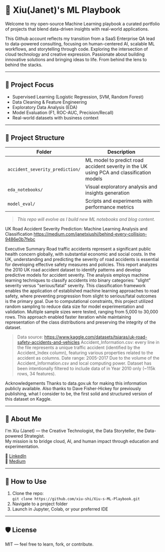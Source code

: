 
# 🧠 Xiu(Janet)'s ML Playbook

Welcome to my open-source Machine Learning playbook a curated portfolio of projects that blend data-driven insights with real-world applications.

This Github account reflects my transition from a SaaS Enterprise QA lead to data-powered consulting, focusing on human-centered AI, scalable ML workflows, and storytelling through code. Exploring the intersection of cloud technology and creative expression. Passionate about building innovative solutions and bringing ideas to life. From behind the lens to behind the stacks. 

---

## 📌 Project Focus

- Supervised Learning (Logistic Regression, SVM, Random Forest)
- Data Cleaning & Feature Engineering
- Exploratory Data Analysis (EDA)
- Model Evaluation (F1, ROC-AUC, Precision/Recall)
- Real-world datasets with business context

---

## 🧭 Project Structure

| Folder | Description |
|--------|-------------|
| `accident_severity_prediction/` | ML model to predict road accident severity in the UK using PCA and classification models |
| `eda_notebooks/` | Visual exploratory analysis and insights generation |
| `model_eval/` | Scripts and experiments with performance metrics |

> *This repo will evolve as I build new ML notebooks and blog content.*

UK Road Accident Severity Prediction: Machine Learning Analysis and Classification
https://medium.com/janetxiushi/behind-every-collision-9486e0b7febc

Executive Summary
Road traffic accidents represent a significant public health concern globally, with substantial economic and social costs. In the UK, understanding and predicting the severity of road accidents is essential for developing effective safety measures and policies. This report analyzes the 2010 UK road accident dataset to identify patterns and develop predictive models for accident severity.
The analysis employs machine learning techniques to classify accidents into binary categories: "slight" severity versus "serious/fatal" severity. This classification framework enables the application of established machine learning approaches to road safety, where preventing progression from slight to serious/fatal outcomes is the primary goal.
Due to computational constraints, this project utilized random sampling to reduce data size for model experimentation and validation. Multiple sample sizes were tested, ranging from 5,000 to 30,000 rows. This approach enabled faster iteration while maintaining representation of the class distributions and preserving the integrity of the dataset.


> Data source:
https://www.kaggle.com/datasets/tsiaras/uk-road-safety-accidents-and-vehicles 
Accident_Information.csv: every line in the file represents a unique traffic accident (identified by the Accident_Index column), featuring various properties related to the accident as columns. Date range: 2005-2017
Due to the volume of the Accident_Information.csv and local computing power. Dataset has been intentionally filtered to include data of in Year 2010 only (~115k rows, 34 features).

Acknowledgements
Thanks to data.gov.uk for making this information publicly available. Also thanks to Dave Fisher-Hickey for previously publishing, what I consider to be, the first solid and structured version of this dataset on Kaggle.

---

## 📇 About Me

I'm Xiu (Janet) — the Creative Technologist, the Data Storyteller, the Data-powered Strategist.  
My mission is to bridge cloud, AI, and human impact through education and experimentation.

📍 [LinkedIn](https://linkedin.com/in/janetxiushi)  
📝 [Medium](https://medium.com/@janetxiushi)


---

## 🔧 How to Use

1. Clone the repo:  
   `git clone https://github.com/xiu-shi/Xiu-s-ML-Playbook.git`
2. Navigate to a project folder
3. Launch in Jupyter, Colab, or your preferred IDE

---

## 🛡 License

MIT — feel free to learn, fork, or contribute.
